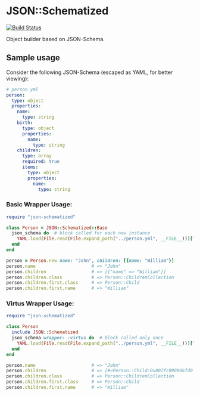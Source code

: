 # JSON::Schematized

[![Build Status](https://travis-ci.org/abril/json-schematized.png?branch=master)](https://travis-ci.org/abril/json-schematized)

Object builder based on JSON-Schema.

## Sample usage

Consider the following JSON-Schema (escaped as YAML, for better viewing):

```yaml
# person.yml
person:
  type: object
  properties:
    name:
      type: string
    birth:
      type: object
      properties:
        name:
          type: string
    children:
      type: array
      required: true
      items:
        type: object
        properties:
          name:
            type: string
```

### Basic Wrapper Usage:

```ruby
require "json-schematized"

class Person < JSON::Schematized::Base
  json_schema do  # block called for each new instance
    YAML.load(File.read(File.expand_path("../person.yml", __FILE__)))["person"]
  end
end

person = Person.new name: "John", children: [{name: "William"}]
person.name                     # => "John"
person.children                 # => [{"name" => "William"}]
person.children.class           # => Person::ChildrenCollection
person.children.first.class     # => Person::Child
person.children.first.name      # => "William"
```

### Virtus Wrapper Usage:

```ruby
require "json-schematized"

class Person
  include JSON::Schematized
  json_schema wrapper: :virtus do  # block called only once
    YAML.load(File.read(File.expand_path("../person.yml", __FILE__)))["person"]
  end
end

person.name                     # => "John"
person.children                 # => [#<Person::Child:0x007fc990906fd0 @name="William">]
person.children.class           # => Person::ChildrenCollection
person.children.first.class     # => Person::Child
person.children.first.name      # => "William"
```
